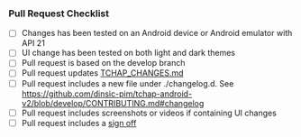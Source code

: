 ### Pull Request Checklist

<!-- Please read [CONTRIBUTING.md](https://github.com/dinsic-pim/tchap-android-v2/blob/develop/CONTRIBUTING.md) before submitting your pull request -->

- [ ] Changes has been tested on an Android device or Android emulator with API 21
- [ ] UI change has been tested on both light and dark themes
- [ ] Pull request is based on the develop branch
- [ ] Pull request updates [TCHAP_CHANGES.md](https://github.com/dinsic-pim/tchap-android-v2/blob/develop/TCHAP_CHANGES.md)
- [ ] Pull request includes a new file under ./changelog.d. See https://github.com/dinsic-pim/tchap-android-v2/blob/develop/CONTRIBUTING.md#changelog
- [ ] Pull request includes screenshots or videos if containing UI changes
- [ ] Pull request includes a [sign off](https://github.com/matrix-org/synapse/blob/master/CONTRIBUTING.md#sign-off)
